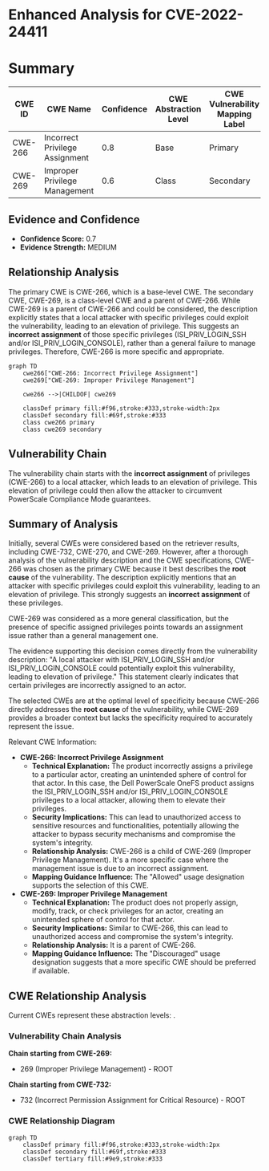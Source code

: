 # Enhanced Analysis for CVE-2022-24411

# Summary
| CWE ID | CWE Name | Confidence | CWE Abstraction Level | CWE Vulnerability Mapping Label | CWE-Vulnerability Mapping Notes |
|---|---|---|---|---|---|
| CWE-266 | Incorrect Privilege Assignment | 0.8 | Base | Primary | Allowed |
| CWE-269 | Improper Privilege Management | 0.6 | Class | Secondary | Discouraged |

## Evidence and Confidence

*   **Confidence Score:** 0.7
*   **Evidence Strength:** MEDIUM

## Relationship Analysis
The primary CWE is CWE-266, which is a base-level CWE. The secondary CWE, CWE-269, is a class-level CWE and a parent of CWE-266. While CWE-269 is a parent of CWE-266 and could be considered, the description explicitly states that a local attacker with specific privileges could exploit the vulnerability, leading to an elevation of privilege. This suggests an **incorrect assignment** of those specific privileges (ISI_PRIV_LOGIN_SSH and/or ISI_PRIV_LOGIN_CONSOLE), rather than a general failure to manage privileges. Therefore, CWE-266 is more specific and appropriate.

```mermaid
graph TD
    cwe266["CWE-266: Incorrect Privilege Assignment"]
    cwe269["CWE-269: Improper Privilege Management"]

    cwe266 -->|CHILDOF| cwe269

    classDef primary fill:#f96,stroke:#333,stroke-width:2px
    classDef secondary fill:#69f,stroke:#333
    class cwe266 primary
    class cwe269 secondary
```

## Vulnerability Chain
The vulnerability chain starts with the **incorrect assignment** of privileges (CWE-266) to a local attacker, which leads to an elevation of privilege. This elevation of privilege could then allow the attacker to circumvent PowerScale Compliance Mode guarantees.

## Summary of Analysis
Initially, several CWEs were considered based on the retriever results, including CWE-732, CWE-270, and CWE-269. However, after a thorough analysis of the vulnerability description and the CWE specifications, CWE-266 was chosen as the primary CWE because it best describes the **root cause** of the vulnerability. The description explicitly mentions that an attacker with specific privileges could exploit this vulnerability, leading to an elevation of privilege. This strongly suggests an **incorrect assignment** of these privileges.

CWE-269 was considered as a more general classification, but the presence of specific assigned privileges points towards an assignment issue rather than a general management one.

The evidence supporting this decision comes directly from the vulnerability description: "A local attacker with ISI_PRIV_LOGIN_SSH and/or ISI_PRIV_LOGIN_CONSOLE could potentially exploit this vulnerability, leading to elevation of privilege." This statement clearly indicates that certain privileges are incorrectly assigned to an actor.

The selected CWEs are at the optimal level of specificity because CWE-266 directly addresses the **root cause** of the vulnerability, while CWE-269 provides a broader context but lacks the specificity required to accurately represent the issue.

Relevant CWE Information:

*   **CWE-266: Incorrect Privilege Assignment**
    *   **Technical Explanation:** The product incorrectly assigns a privilege to a particular actor, creating an unintended sphere of control for that actor. In this case, the Dell PowerScale OneFS product assigns the ISI_PRIV_LOGIN_SSH and/or ISI_PRIV_LOGIN_CONSOLE privileges to a local attacker, allowing them to elevate their privileges.
    *   **Security Implications:** This can lead to unauthorized access to sensitive resources and functionalities, potentially allowing the attacker to bypass security mechanisms and compromise the system's integrity.
    *   **Relationship Analysis:** CWE-266 is a child of CWE-269 (Improper Privilege Management). It's a more specific case where the management issue is due to an incorrect assignment.
    *   **Mapping Guidance Influence:** The "Allowed" usage designation supports the selection of this CWE.
*   **CWE-269: Improper Privilege Management**
    *   **Technical Explanation:** The product does not properly assign, modify, track, or check privileges for an actor, creating an unintended sphere of control for that actor.
    *   **Security Implications:** Similar to CWE-266, this can lead to unauthorized access and compromise the system's integrity.
    *   **Relationship Analysis:** It is a parent of CWE-266.
    *   **Mapping Guidance Influence:** The "Discouraged" usage designation suggests that a more specific CWE should be preferred if available.


## CWE Relationship Analysis

Current CWEs represent these abstraction levels: .


### Vulnerability Chain Analysis

**Chain starting from CWE-269:**
- 269 (Improper Privilege Management) - ROOT


**Chain starting from CWE-732:**
- 732 (Incorrect Permission Assignment for Critical Resource) - ROOT



### CWE Relationship Diagram

```mermaid
graph TD
    classDef primary fill:#f96,stroke:#333,stroke-width:2px
    classDef secondary fill:#69f,stroke:#333
    classDef tertiary fill:#9e9,stroke:#333
```